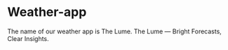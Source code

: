 # Weather-app
The name of our weather app is The Lume. The Lume — Bright Forecasts, Clear Insights.
